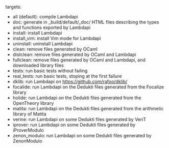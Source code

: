 targets:
- all (default): compile Lambdapi
- doc: generate in _build/default/_doc/ HTML files describing the types and functions exported by Lambdapi
- install: install Lambdapi
- install_vim: install Vim mode for Lambdapi
- uninstall: uninstall Lambdapi
- clean: remove files generated by OCaml
- distclean: remove files generated by OCaml and Lambdapi
- fullclean: remove files generated by OCaml and Lambdapi, and downloaded library files
- tests: run basic tests without failing
- real_tests: run basic tests, stoping at the first failure
- dklib: run Lambdapi on https://github.com/rafoo/dklib/
- focalide: run Lambdapi on the Dedukti files generated from the Focalize library
- holide: run Lambdapi on the Dedukti files generated from the OpenTheory library
- matita: run Lambdapi on the Dedukti files generated from the arithmetic library of Matita
- verine: run Lambdapi on some Dedukti files generated by VeriT
- iprover: run Lambdapi on some Dedukti files generated by iProverModulo
- zenon_modulo: run Lambdapi on some Dedukti files generated by ZenonModulo
